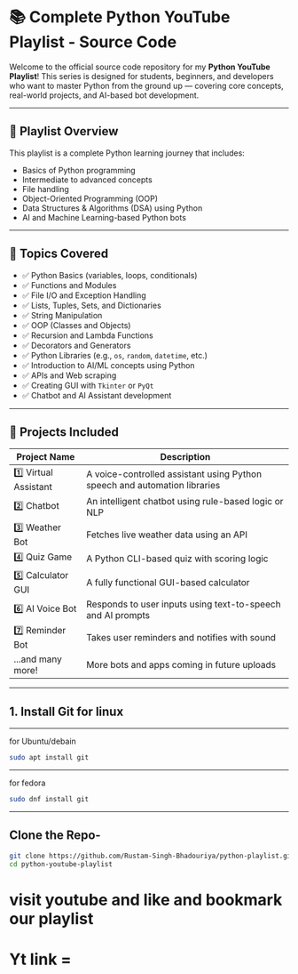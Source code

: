 # 📚 Complete Python YouTube Playlist - Source Code

Welcome to the official source code repository for my **Python YouTube Playlist**! This series is designed for students, beginners, and developers who want to master Python from the ground up — covering core concepts, real-world projects, and AI-based bot development.

---

## 📌 Playlist Overview

This playlist is a complete Python learning journey that includes:
- Basics of Python programming
- Intermediate to advanced concepts
- File handling
- Object-Oriented Programming (OOP)
- Data Structures & Algorithms (DSA) using Python
- AI and Machine Learning-based Python bots

---

## 🧠 Topics Covered

- ✅ Python Basics (variables, loops, conditionals)
- ✅ Functions and Modules
- ✅ File I/O and Exception Handling
- ✅ Lists, Tuples, Sets, and Dictionaries
- ✅ String Manipulation
- ✅ OOP (Classes and Objects)
- ✅ Recursion and Lambda Functions
- ✅ Decorators and Generators
- ✅ Python Libraries (e.g., `os`, `random`, `datetime`, etc.)
- ✅ Introduction to AI/ML concepts using Python
- ✅ APIs and Web scraping
- ✅ Creating GUI with `Tkinter` or `PyQt`
- ✅ Chatbot and AI Assistant development

---

## 🚀 Projects Included

| Project Name         | Description                                 |
|----------------------|---------------------------------------------|
| 1️⃣ Virtual Assistant  | A voice-controlled assistant using Python speech and automation libraries |
| 2️⃣ Chatbot            | An intelligent chatbot using rule-based logic or NLP |
| 3️⃣ Weather Bot        | Fetches live weather data using an API     |
| 4️⃣ Quiz Game          | A Python CLI-based quiz with scoring logic |
| 5️⃣ Calculator GUI     | A fully functional GUI-based calculator     |
| 6️⃣ AI Voice Bot       | Responds to user inputs using text-to-speech and AI prompts |
| 7️⃣ Reminder Bot       | Takes user reminders and notifies with sound |
| ...and many more!     | More bots and apps coming in future uploads |

---
## 1. Install Git for linux

---
for Ubuntu/debain
```bash
sudo apt install git
```
---
for fedora
```bash
sudo dnf install git
```
---
## Clone the Repo-
```bash
git clone https://github.com/Rustam-Singh-Bhadouriya/python-playlist.git
cd python-youtube-playlist
```

# visit youtube and like and bookmark our playlist

<h1>Yt link = <a href="https://www.youtube.com/playlist?list=PL0dqh-B4I4Z97qyzQeL1qXm9-OcnsvFfA"></h1>

